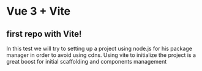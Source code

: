 # Vue 3 + Vite

## first repo with Vite!
In this test we will try to setting up a project using node.js for his package manager in order to avoid using cdns.
Using vite to initialize the project is a great boost for initial scaffolding and components management
